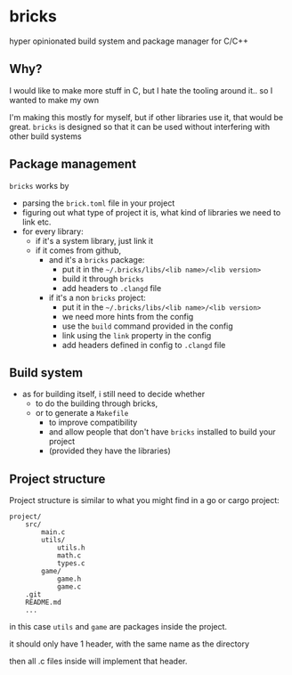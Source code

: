 # bricks
hyper opinionated build system and package manager for C/C++

## Why?
I would like to make more stuff in C, but I hate the tooling around it.. so I wanted to make my own

I'm making this mostly for myself, but if other libraries use it, that would be great.
`bricks` is designed so that it can be used without interfering with other build systems

## Package management
`bricks` works by 
- parsing the `brick.toml` file in your project
- figuring out what type of project it is, what kind of libraries we need to link etc.
- for every library:
    - if it's a system library, just link it
    - if it comes from github,
        - and it's a `bricks` package:
            - put it in the `~/.bricks/libs/<lib name>/<lib version>`
            - build it through `bricks`
            - add headers to `.clangd` file 
        - if it's a non `bricks` project:
            - put it in the `~/.bricks/libs/<lib name>/<lib version>`
            - we need more hints from the config
            - use the `build` command provided in the config
            - link using the `link` property in the config 
            - add headers defined in config to `.clangd` file

## Build system
- as for building itself, i still need to decide whether 
    - to do the building through bricks,
    - or to generate a `Makefile`
        - to improve compatibility
        - and allow people that don't have `bricks` installed to build your project
        - (provided they have the libraries)

## Project structure
Project structure is similar to what you might find in a go or cargo project:

```
project/
    src/
        main.c
        utils/
            utils.h
            math.c
            types.c
        game/
            game.h
            game.c
    .git
    README.md
    ...
```

in this case `utils` and `game` are packages inside the project.

it should only have 1 header, with the same name as the directory

then all .c files inside will implement that header.
